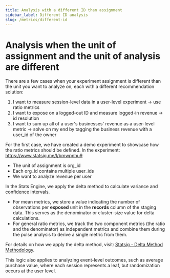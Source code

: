 ```yaml
---
title: Analysis with a different ID than assignment
sidebar_label: Different ID analysis
slug: /metrics/different-id
---
```


# Analysis when the unit of assignment and the unit of analysis are different


There are a few cases when your experiment assignment is different than the unit you want to analyze on, each with a different recommendation solution:

1. I want to measure session-level data in a user-level experiment → use ratio metrics
2. I  want to expose on a logged-out ID and measure logged-in revenue -> id resolution
3. I want to sum up all of a user's businesses' revenue as a user-level metric -> solve on my end by tagging the business revenue with a user_id of the owner

For the first case, we have created a demo experiment to showcase how the ratio metrics should be defined. In the experiment: https://www.statsig.me/l/bmwpnhu9

- The unit of assignment is org_id
- Each org_id contains multiple user_ids
- We want to analyze revenue per user

In the Stats Engine, we apply the delta method to calculate variance and confidence intervals.

- For mean metrics, we store a value indicating the number of observations per **exposed** unit in the **records** column of the staging data. This serves as the denominator or cluster-size value for delta calculations.
- For general ratio metrics, we track the two component metrics (the ratio and the denominator) as independent metrics and combine them during the pulse analysis to derive a single metric from them.

For details on how we apply the delta method, visit: [Statsig - Delta Method Methodology](https://docs.statsig.com/stats-engine/methodologies/delta-method).

This logic also applies to analyzing event-level outcomes, such as average purchase value, where each session represents a leaf, but randomization occurs at the user level.
